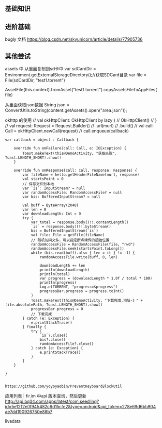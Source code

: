 ## 基础知识



## 进阶基础
bugly 文档
https://blog.csdn.net/skyunicorn/article/details/77905736

## 其他尝试

assets 中
从里面复制到sd卡中
var sdCardDir = Environment.getExternalStorageDirectory();//获取SDCard目录
var file = File(sdCardDir, "test1.torrent")

AssetFile(this.context).fromAsset("test1.torrent").copyAssetsFileToAppFiles(file)

从里面获取json数据
String json = ConvertUtils.toString(content.getAssets().open("area.json"));


okhttp 的使用
//    val okHttpClient: OkHttpClient by lazy {
//        OkHttpClient()
//    }
            //            val request: Request = Request.Builder()
//                    .url(murl)
//                    .build()
//            val call: Call = okHttpClient.newCall(request)
//            call.enqueue(callback)


    var callback = object : Callback {

        override fun onFailure(call: Call, e: IOException) {
            Toast.makeText(this@DemoActivity, "获取失败", Toast.LENGTH_SHORT).show()
        }

        override fun onResponse(call: Call, response: Response) {
            var fileName = hello.getHeaderFileName(murl, response)
            val startsPoint = 0
            // 保存文件到本地
            var `is`: InputStream? = null
            var randomAccessFile: RandomAccessFile? = null
            var bis: BufferedInputStream? = null

            val buff = ByteArray(2048)
            var len = 0
            var downloadLength: Int = 0
            try {
                var total = response.body()!!.contentLength()
                `is` = response.body()!!.byteStream()
                bis = BufferedInputStream(`is`)
                val file: File = getFile(fileName)
                // 随机访问文件，可以指定断点续传的起始位置
                randomAccessFile = RandomAccessFile(file, "rwd")
                randomAccessFile.seek(startsPoint.toLong())
                while (bis.read(buff).also { len = it } != -1) {
                    randomAccessFile.write(buff, 0, len)

                    downloadLength += len
                    println(downloadLength)
                    println(total)
                    var progress = (downloadLength * 1.0f / total * 100)
                    println(progress)
                    Log.e(TORRENT, "progress=$progress")
                    progressBar.progress = progress.toInt()
                }
                Toast.makeText(this@DemoActivity, "下载完成,地址-》" + file.absolutePath, Toast.LENGTH_SHORT).show()
                progressBar.progress = 0
                // 下载完成
            } catch (e: Exception) {
                e.printStackTrace()
            } finally {
                try {
                    `is`?.close()
                    bis?.close()
                    randomAccessFile?.close()
                } catch (e: Exception) {
                    e.printStackTrace()
                }
            }
        }

    }
    
    
    https://github.com/yoyoyaobin/PreventKeyboardBlockUtil

应用列表 | fir.im 中api 版本查询，然后更新
http://api.bq04.com/apps/latest/com.seedling?id=5e12f2e0f945482c6d15cfe2&type=android&api_token=278e69d6bb804ae7dd190926750e86b7

livedata
